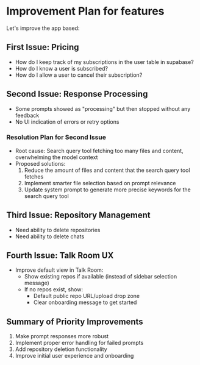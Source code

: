 # Improvement Plan for features

Let's improve the app based:

## First Issue: Pricing
- How do I keep track of my subscriptions in the user table in supabase?
- How do I know a user is subscribed?
- How do I allow a user to cancel their subscription?

## Second Issue: Response Processing

- Some prompts showed as "processing" but then stopped without any feedback
- No UI indication of errors or retry options

### Resolution Plan for Second Issue

- Root cause: Search query tool fetching too many files and content, overwhelming the model context
- Proposed solutions:
  1. Reduce the amount of files and content that the search query tool fetches
  2. Implement smarter file selection based on prompt relevance
  3. Update system prompt to generate more precise keywords for the search query tool

## Third Issue: Repository Management
- Need ability to delete repositories
- Need ability to delete chats

## Fourth Issue: Talk Room UX
- Improve default view in Talk Room:
  - Show existing repos if available (instead of sidebar selection message)
  - If no repos exist, show:
    - Default public repo URL/upload drop zone
    - Clear onboarding message to get started

## Summary of Priority Improvements
1. Make prompt responses more robust
2. Implement proper error handling for failed prompts
3. Add repository deletion functionality
4. Improve initial user experience and onboarding
